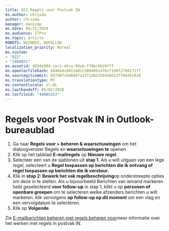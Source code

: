 ```yaml
---
title: 922 Regels voor Postvak IN
ms.author: chrisda
author: chrisda
manager: dansimp
ms.date: 04/21/2020
ms.audience: ITPro
ms.topic: article
ROBOTS: NOINDEX, NOFOLLOW
localization_priority: Normal
ms.custom:
- "922"
- "1800021"
ms.assetid: 469de984-cec1-45ca-94ab-f70bc6b28fff
ms.openlocfilehash: b940edc8911a02c5084091d70cf1d9f27081717f
ms.sourcegitcommit: 057d87c9d866fa1371d02350420d13774545c028
ms.translationtype: MT
ms.contentlocale: nl-NL
ms.lasthandoff: 05/02/2020
ms.locfileid: "44005253"
---
```

# <a name="inbox-rules-in-outlook-desktop"></a>Regels voor Postvak IN in Outlook-bureaublad

1. Ga naar **Regels voor > beheren & waarschuwingen** om het dialoogvenster Regels en **waarschuwingen te** openen.
2. Klik op het tabblad **E-mailregels** op **Nieuwe regel**.
3. Selecteer een van de sjablonen uit **stap 1**. Als u wilt uitgaan van een lege regel, selecteert u **Regel toepassen op berichten die ik ontvang of regel toepassen op berichten die ik verstuur.**
4. Klik in **stap 2: Bewerk het vak regelbeschrijving**op onderstreepte opties om deze in te stellen. Als u bijvoorbeeld Berichten van iemand markeren hebt geselecteerd **voor follow-up** in stap 1, klikt u op **personen of openbare groepen** om te selecteren welke afzenders berichten u wilt markeren. klik vervolgens **op follow-up op dit moment** om een vlag en een vervolgdatum te selecteren.
5. Klik op **Volgende**.

Zie [E-mailberichten beheren met regels beheren voor](https://support.office.com/article/manage-email-messages-by-using-rules-c24f5dea-9465-4df4-ad17-a50704d66c59)meer informatie over het werken met regels in postvak IN.
